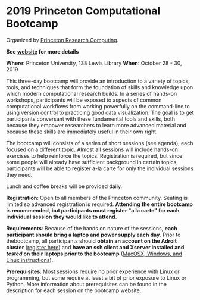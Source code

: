 # 2019 Princeton Computational Bootcamp

Organized by [Princeton Research Computing](https://www.princeton.edu/researchcomputing).

**See** [**website**](https://princetonuniversity.github.io/PUbootcamp2019) **for more details**

**Where**: Princeton University, 138 Lewis Library
**When**: October 28 - 30, 2019

This three-day bootcamp will provide an introduction to a variety of topics, tools, and techniques that form the foundation of skills and knowledge upon which modern computational research builds.  In a series of hands-on workshops, participants will be exposed to aspects of common computational workflows from  working powerfully on the command-line to using version control to practicing good data visualization.  The goal is to get participants conversant with these fundamental tools and skills, both because they empower researchers to learn more advanced material and because these skills are immediately useful in their own right.

The bootcamp will consists of a series of short sessions (see agenda), each focused on a different topic. Almost all sessions will include hands-on exercises to help reinforce the topics.  Registration is required, but since some people will already have sufficient background in certain topics, participants will be able to register a-la carte for only the individual sessions they need.

Lunch and coffee breaks will be provided daily.

**Registration**: Open to all members of the Princeton community.  Seating is limited so advanced registration is required.   **Attending the entire bootcamp is recommended, but participants must register "a la carte" for each individual session they would like to attend.**

**Requirements**: Because of the hands on nature of the sessions, **each participant should bring a laptop and power supply each day**. Prior to thebootcamp, all participants should **obtain an account on the Adroit cluster** ([register here](forms.rc.princeton.edu/registration/?q=adroit)) and **have an ssh client and Xserver installed and *tested* on their laptops prior to the bootcamp** ([MacOSX, Windows, and Linux instructions](princetonuniversity.github.io/PUbootcamp/ssh-instructions)).

**Prerequisites**: Most sessions require no prior experience with Linux or programming, but some require at least a bit of prior exposure to Linux or Python. More information about prerequisites can be found in the description for each session on the bootcamp website.  

